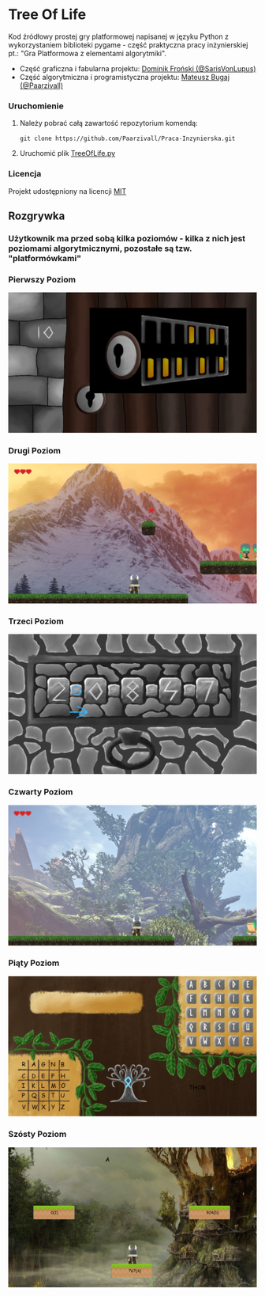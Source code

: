 
# Tree Of Life 

Kod źródłowy prostej gry platformowej napisanej w języku Python z wykorzystaniem biblioteki pygame - część praktyczna pracy inżynierskiej pt.: "Gra Platformowa z elementami algorytmiki".   
  
 * Część graficzna i fabularna projektu: [Dominik Froński (@SarisVonLupus)](https://github.com/SarisVonLupus)  
 * Część algorytmiczna i programistyczna projektu: [Mateusz Bugaj (@Paarzivall)](https://github.com/Paarzivall)
    
### Uruchomienie
1. Należy pobrać całą zawartość repozytorium komendą:
    ```
   git clone https://github.com/Paarzivall/Praca-Inzynierska.git
    ```
2. Uruchomić plik [TreeOfLife.py](TreeOfLife.py)

### Licencja
Projekt udostępniony na licencji [MIT](./LICENSE)

## Rozgrywka
### Użytkownik ma przed sobą kilka poziomów - kilka z nich jest poziomami algorytmicznymi, pozostałe są tzw. "platformówkami"

### Pierwszy Poziom
![Binary Convert](./img/ExampleGraphics/firstLvl.png)

### Drugi Poziom
![SVARTAL](./img/ExampleGraphics/seconfLvl.png)

### Trzeci Poziom
![Bubble Sort](./img/ExampleGraphics/thirdLvl.png)

### Czwarty Poziom
![Ancient Forrest](./img/ExampleGraphics/fourthLvl.png)

### Piąty Poziom
![PlayFair Cipher](./img/ExampleGraphics/fifthLvl.png)

### Szósty Poziom
![Binary Tree](./img/ExampleGraphics/sixthLvl.png)

